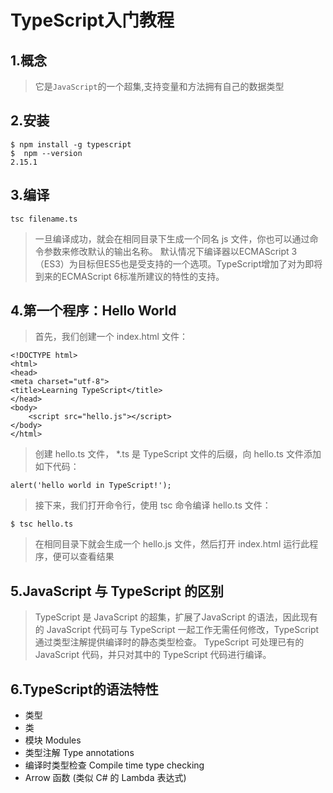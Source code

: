 # TypeScript入门教程
## 1.概念
 >它是`JavaScript`的一个超集,支持变量和方法拥有自己的数据类型
## 2.安装

    $ npm install -g typescript
    $  npm --version
    2.15.1
 ## 3.编译
 ```
 tsc filename.ts   
```
>一旦编译成功，就会在相同目录下生成一个同名 js 文件，你也可以通过命令参数来修改默认的输出名称。
默认情况下编译器以ECMAScript 3（ES3）为目标但ES5也是受支持的一个选项。TypeScript增加了对为即将到来的ECMAScript 6标准所建议的特性的支持。
## 4.第一个程序：Hello World
>首先，我们创建一个 index.html 文件：
```
<!DOCTYPE html> 
<html> 
<head> 
<meta charset="utf-8"> 
<title>Learning TypeScript</title>
</head> 
<body> 
    <script src="hello.js"></script>
</body> 
</html>
```
>创建 hello.ts 文件， *.ts 是 TypeScript 文件的后缀，向 hello.ts 文件添加如下代码：
```
alert('hello world in TypeScript!');
```
>接下来，我们打开命令行，使用 tsc 命令编译 hello.ts 文件：
```
$ tsc hello.ts
```
>在相同目录下就会生成一个 hello.js 文件，然后打开 index.html 运行此程序，便可以查看结果
## 5.JavaScript 与 TypeScript 的区别
>TypeScript 是 JavaScript 的超集，扩展了JavaScript 的语法，因此现有的 JavaScript 代码可与 TypeScript 一起工作无需任何修改，TypeScript 通过类型注解提供编译时的静态类型检查。
TypeScript 可处理已有的 JavaScript 代码，并只对其中的 TypeScript 代码进行编译。
## 6.TypeScript的语法特性
* 类型
* 类 
* 模块 Modules
* 类型注解 Type annotations
* 编译时类型检查 Compile time type checking 
* Arrow 函数 (类似 C# 的 Lambda 表达式)

